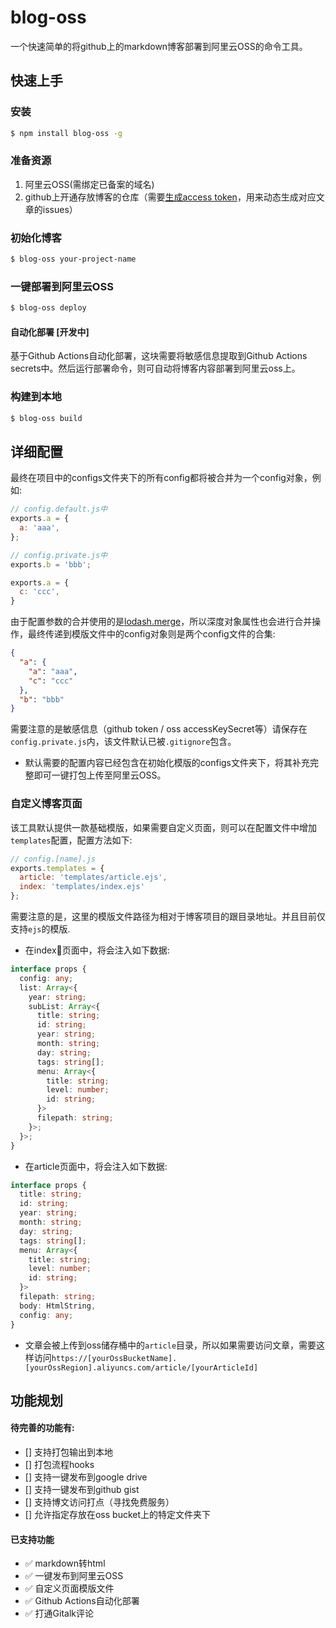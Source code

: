 # blog-oss

一个快速简单的将github上的markdown博客部署到阿里云OSS的命令工具。

## 快速上手

### 安装

```sh
$ npm install blog-oss -g
```

### 准备资源

1. 阿里云OSS(需绑定已备案的域名)
3. github上开通存放博客的仓库（需要[生成access token](https://docs.github.com/en/github/authenticating-to-github/keeping-your-account-and-data-secure/creating-a-personal-access-token)，用来动态生成对应文章的issues）

### 初始化博客

```sh
$ blog-oss your-project-name
```

### 一键部署到阿里云OSS

```sh
$ blog-oss deploy
```

#### 自动化部署 [开发中]

基于Github Actions自动化部署，这块需要将敏感信息提取到Github Actions secrets中。然后运行部署命令，则可自动将博客内容部署到阿里云oss上。

### 构建到本地

```sh
$ blog-oss build
```

## 详细配置

最终在项目中的configs文件夹下的所有config都将被合并为一个config对象，例如:

```js
// config.default.js中
exports.a = {
  a: 'aaa',
};
```

```js
// config.private.js中
exports.b = 'bbb';

exports.a = {
  c: 'ccc',
}
```

由于配置参数的合并使用的是[lodash.merge](https://www.lodashjs.com/docs/lodash.merge)，所以深度对象属性也会进行合并操作，最终传递到模版文件中的config对象则是两个config文件的合集:

```json
{
  "a": {
    "a": "aaa",
    "c": "ccc"
  },
  "b": "bbb"
}
```

需要注意的是敏感信息（github token / oss accessKeySecret等）请保存在`config.private.js`内，该文件默认已被`.gitignore`包含。

- 默认需要的配置内容已经包含在初始化模版的configs文件夹下，将其补充完整即可一键打包上传至阿里云OSS。

### 自定义博客页面

该工具默认提供一款基础模版，如果需要自定义页面，则可以在配置文件中增加`templates`配置，配置方法如下:

```js
// config.[name].js
exports.templates = {
  article: 'templates/article.ejs',
  index: 'templates/index.ejs'
};
```

需要注意的是，这里的模版文件路径为相对于博客项目的跟目录地址。并且目前仅支持`ejs`的模版.

- 在index页面中，将会注入如下数据:

```typescript
interface props {
  config: any;
  list: Array<{
    year: string;
    subList: Array<{
      title: string;
      id: string;
      year: string;
      month: string;
      day: string;
      tags: string[];
      menu: Array<{
        title: string;
        level: number;
        id: string;
      }>
      filepath: string;
    }>;
  }>;
}
```

- 在article页面中，将会注入如下数据:

```typescript
interface props {
  title: string;
  id: string;
  year: string;
  month: string;
  day: string;
  tags: string[];
  menu: Array<{
    title: string;
    level: number;
    id: string;
  }>
  filepath: string;
  body: HtmlString,
  config: any;
}
```

- 文章会被上传到oss储存桶中的`article`目录，所以如果需要访问文章，需要这样访问`https://[yourOssBucketName].[yourOssRegion].aliyuncs.com/article/[yourArticleId]`

## 功能规划

#### 待完善的功能有:

- [] 支持打包输出到本地
- [] 打包流程hooks
- [] 支持一键发布到google drive
- [] 支持一键发布到github gist
- [] 支持博文访问打点（寻找免费服务）
- [] 允许指定存放在oss bucket上的特定文件夹下

#### 已支持功能

- ✅ markdown转html
- ✅ 一键发布到阿里云OSS
- ✅ 自定义页面模版文件
- ✅ Github Actions自动化部署
- ✅ 打通Gitalk评论

